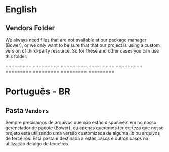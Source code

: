 
# English

## Vendors Folder
We always need files that are not available at our package manager (Bower), or we only want to be sure that that our project is using a custom version of third-party resource. So for these and other cases you can use this folder.

 ========= ========= ========= ========= ========= ========= ========= ========= ========= 
 

# Português - BR

## Pasta `Vendors`
Sempre precisamos de arquivos que não estão disponíveis em no nosso gerenciador de pacote (Bower), ou apenas queremos ter certeza que nosso projeto está utilizando uma versão customizada de alguma lib ou arquivos de terceiros. Está pasta é destinada a estes casos e outros casos na utilização de algo de terceiros.
 
